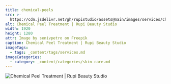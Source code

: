 ```yaml
---
title: chemical-peels
src: >-
  https://cdn.jsdelivr.net/gh/rupistudio/assets@main/images/services/chemical-peels.webp
alt: Chemical Peel Treatment | Rupi Beauty Studio
width: 1920
height: 1280
attr: Image by senivpetro on Freepik
caption: Chemical Peel Treatment | Rupi Beauty Studio
imageTags:
  - tags: _content/tags/services.md
imageCategories:
  - category: _content/categories/skin-care.md
---
```


![Chemical Peel Treatment | Rupi Beauty Studio](https://cdn.jsdelivr.net/gh/rupistudio/assets@main/images/services/chemical-peels.webp "Chemical Peel Treatment | Rupi Beauty Studio")
